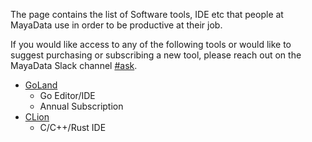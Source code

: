 The page contains the list of Software tools, IDE etc that people at MayaData use in order to be productive at their job.

If you would like access to any of the following tools or would like to suggest purchasing or subscribing a new tool, please reach out on the MayaData Slack channel [#ask](https://mayadata-team.slack.com/messages/ask).

* [GoLand](https://www.jetbrains.com/go/)
  - Go Editor/IDE
  - Annual Subscription
* [CLion](https://www.jetbrains.com/clion/)
  - C/C++/Rust IDE
